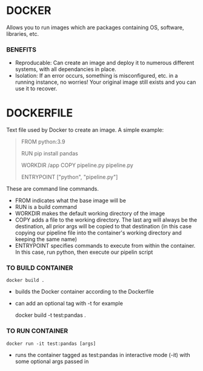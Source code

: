 # DOCKER

Allows you to run images which are packages containing OS, software, libraries, etc.

### BENEFITS

- Reproducable: Can create an image and deploy it to numerous different systems, with all dependancies in place.
- Isolation: If an error occurs, something is misconfigured, etc. in a running instance, no worries! Your original image still exists and you can use it to recover.

# DOCKERFILE

Text file used by Docker to create an image. A simple example:

>	FROM python:3.9
>
>	RUN pip install pandas
>
>	WORKDIR /app
>	COPY pipeline.py pipeline.py
>
>	ENTRYPOINT ["python", "pipeline.py"]

These are command line commands.

- FROM indicates what the base image will be
- RUN is a build command
- WORKDIR makes the default working directory of the image
- COPY adds a file to the working directory. The last arg will always be the destination, all prior args will be copied to that destination (in this case copying our pipeline file into the container's working directory and keeping the same name)
- ENTRYPOINT specifies commands to execute from within the container. In this case, run python, then execute our pipelin script

### TO BUILD CONTAINER

	docker build .

- builds the Docker container according to the Dockerfile
- can add an optional tag with -t for example

	docker build -t test:pandas .

### TO RUN CONTAINER

	docker run -it test:pandas [args]

- runs the container tagged as test:pandas in interactive mode (-it) with some optional args passed in